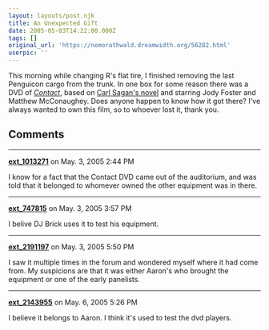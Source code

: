 ```yaml
---
layout: layouts/post.njk
title: An Unexpected Gift
date: 2005-05-03T14:22:00.000Z
tags: []
original_url: 'https://nemorathwald.dreamwidth.org/56282.html'
userpic: ''
---
```

This morning while changing R's flat tire, I finished removing the last Penguicon cargo from the trunk. In one box for some reason there was a DVD of _[Contact](http://www.imdb.com/title/tt0118884/)_, based on [Carl Sagan's novel](http://www.amazon.com/exec/obidos/tg/detail/-/0671004107/103-6942654-7178247?v=glance) and starring Jody Foster and Matthew McConaughey. Does anyone happen to know how it got there? I've always wanted to own this film, so to whoever lost it, thank you.

## Comments

---

**[ext_1013271](https://www.dreamwidth.org/users/ext_1013271)** on May. 3, 2005 2:44 PM

I know for a fact that the Contact DVD came out of the auditorium, and was told that it belonged to whomever owned the other equipment was in there.

---

**[ext_747815](https://www.dreamwidth.org/users/ext_747815)** on May. 3, 2005 3:57 PM

I belive DJ Brick uses it to test his equipment.

---

**[ext_2191197](https://www.dreamwidth.org/users/ext_2191197)** on May. 3, 2005 5:50 PM

I saw it multiple times in the forum and wondered myself where it had come from. My suspicions are that it was either Aaron's who brought the equipment or one of the early panelists.

---

**[ext_2143955](https://www.dreamwidth.org/users/ext_2143955)** on May. 6, 2005 5:26 PM

I believe it belongs to Aaron. I think it's used to test the dvd players.

